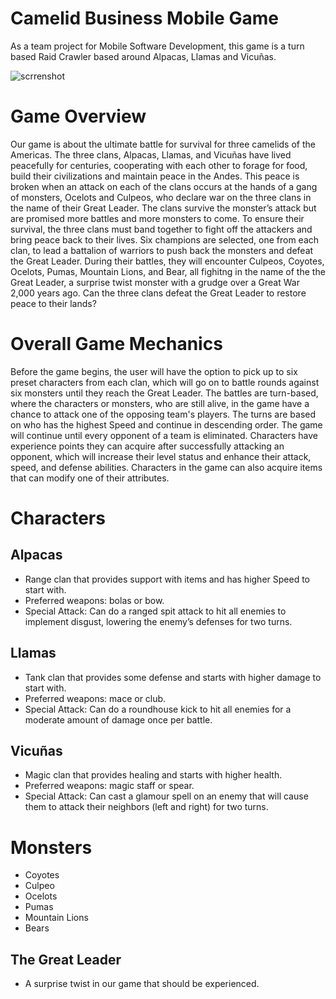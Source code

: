 # Camelid Business Mobile Game

As a team project for Mobile Software Development, this game is a turn based Raid Crawler based around Alpacas, Llamas and Vicuñas. 

![scrrenshot](GIF.gif)

# Game Overview

Our game is about the ultimate battle for survival for three camelids of the Americas. The three clans, Alpacas, Llamas, and Vicuñas have lived peacefully for centuries, cooperating with each other to forage for food, build their civilizations and maintain peace in the Andes. This peace is broken when an attack on each of the clans occurs at the hands of a gang of monsters, Ocelots and Culpeos, who declare war on the three clans in the name of their Great Leader. The clans survive the monster’s attack but are promised more battles and more monsters to come. To ensure their survival, the three clans must band together to fight off the attackers and bring peace back to their lives. Six champions are selected, one from each clan, to lead a battalion of warriors to push back the monsters and defeat the Great Leader. During their battles, they will encounter Culpeos, Coyotes, Ocelots, Pumas, Mountain Lions, and Bear, all fighitng in the name of the the Great Leader, a surprise twist monster with a grudge over a Great War 2,000 years ago. Can the three clans defeat the Great Leader to restore peace to their lands? 

# Overall Game Mechanics 

Before the game begins, the user will have the option to pick up to six preset characters from each clan, which will go on to battle rounds against six monsters until they reach the Great Leader. The battles are turn-based, where the characters or monsters, who are still alive, in the game have a chance to attack one of the opposing team's players. The turns are based on who has the highest Speed and continue in descending order. The game will continue until every opponent of a team is eliminated. Characters have experience points they can acquire after successfully attacking an opponent, which will increase their level status and enhance their attack, speed, and defense abilities. Characters in the game can also acquire items that can modify one of their attributes. 

# Characters 
## Alpacas
* Range clan that provides support with items and has higher Speed to start with.
* Preferred weapons: bolas or bow.
* Special Attack: Can do a ranged spit attack to hit all enemies to implement disgust, lowering the enemy’s defenses for two turns.
## Llamas
* Tank clan that provides some defense and starts with higher damage to start with.
* Preferred weapons: mace or club.
* Special Attack: Can do a roundhouse kick to hit all enemies for a moderate amount of damage once per battle. 
## Vicuñas
* Magic clan that provides healing and starts with higher health.
* Preferred weapons: magic staff or spear.
* Special Attack: Can cast a glamour spell on an enemy that will cause them to attack their neighbors (left and right) for two turns.  

# Monsters
* Coyotes
* Culpeo
* Ocelots
* Pumas
* Mountain Lions
* Bears

## The Great Leader
* A surprise twist in our game that should be experienced.


